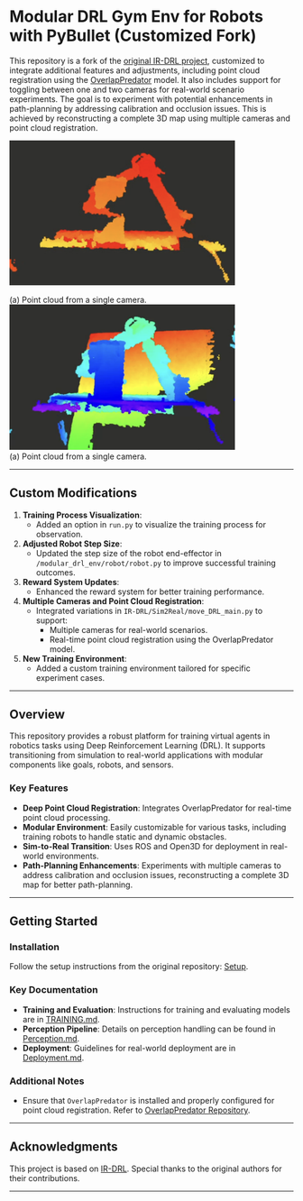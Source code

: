 # Modular DRL Gym Env for Robots with PyBullet (Customized Fork)

This repository is a fork of the [original IR-DRL project](https://github.com/ignc-research/IR-DRL), customized to integrate additional features and adjustments, including point cloud registration using the [OverlapPredator](https://github.com/prs-eth/OverlapPredator) model. It also includes support for toggling between one and two cameras for real-world scenario experiments. The goal is to experiment with potential enhancements in path-planning by addressing calibration and occlusion issues. This is achieved by reconstructing a complete 3D map using multiple cameras and point cloud registration.

<p float="left">
  <img src="docs/gifs/SingleCamera.png" width="400" /><figcaption>(a) Point cloud from a single camera.</figcaption>
  <img src="docs/gifs/DoubleCamera.png" width="400" /><figcaption>(a) Point cloud from a single camera.</figcaption>
</p>

---

## Custom Modifications
1. **Training Process Visualization**:
   - Added an option in `run.py` to visualize the training process for observation.
2. **Adjusted Robot Step Size**:
   - Updated the step size of the robot end-effector in `/modular_drl_env/robot/robot.py` to improve successful training outcomes.
3. **Reward System Updates**:
   - Enhanced the reward system for better training performance.
4. **Multiple Cameras and Point Cloud Registration**:
   - Integrated variations in `IR-DRL/Sim2Real/move_DRL_main.py` to support:
     - Multiple cameras for real-world scenarios.
     - Real-time point cloud registration using the OverlapPredator model.
5. **New Training Environment**:
   - Added a custom training environment tailored for specific experiment cases.

---

## Overview
This repository provides a robust platform for training virtual agents in robotics tasks using Deep Reinforcement Learning (DRL). It supports transitioning from simulation to real-world applications with modular components like goals, robots, and sensors.

### Key Features
- **Deep Point Cloud Registration**: Integrates OverlapPredator for real-time point cloud processing.
- **Modular Environment**: Easily customizable for various tasks, including training robots to handle static and dynamic obstacles.
- **Sim-to-Real Transition**: Uses ROS and Open3D for deployment in real-world environments.
- **Path-Planning Enhancements**: Experiments with multiple cameras to address calibration and occlusion issues, reconstructing a complete 3D map for better path-planning.

---

## Getting Started

### Installation
Follow the setup instructions from the original repository: [Setup](docs/SETUP.md).

### Key Documentation
- **Training and Evaluation**: Instructions for training and evaluating models are in [TRAINING.md](docs/TRAINING.md).
- **Perception Pipeline**: Details on perception handling can be found in [Perception.md](docs/Perception/Perception.md).
- **Deployment**: Guidelines for real-world deployment are in [Deployment.md](docs/Deployment.md).

### Additional Notes
- Ensure that `OverlapPredator` is installed and properly configured for point cloud registration. Refer to [OverlapPredator Repository](https://github.com/prs-eth/OverlapPredator).

---

## Acknowledgments
This project is based on [IR-DRL](https://github.com/ignc-research/IR-DRL). Special thanks to the original authors for their contributions.

---





